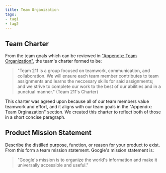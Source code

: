 ```yaml
---
title: Team Organization
tags:
- tag1
- tag2
---
```


## Team Charter

From the team goals which can be reviewed in ["Appendix: Team Organization"](https://embedded-systems-design.github.io/EGR304TeamTemplate/Appendix/App-Team-Org/), the team's charter formed to be:

> "Team 211 is a group focused on teamwork, communication, and collaboration. We will ensure each team member contributes to team assignments and learns the neccesary skills for said assignments; and we strive to complete our work to the best of our abilities and in a punctual manner." (Team 211's Charter)

This charter was agreed upon because all of our team members value teamwork and effort, and it aligns with our team goals in the "Appendix: Team Orginazation" section. We created this charter to reflect both of those in a short concise paragraph.

## Product Mission Statement

Describe the distilled purpose, function, or reason for your product to exist. From this form a team mission statement. Google's mission statement is:

 > "Google's mission is to organize the world's information and make it universally accessible and useful."

